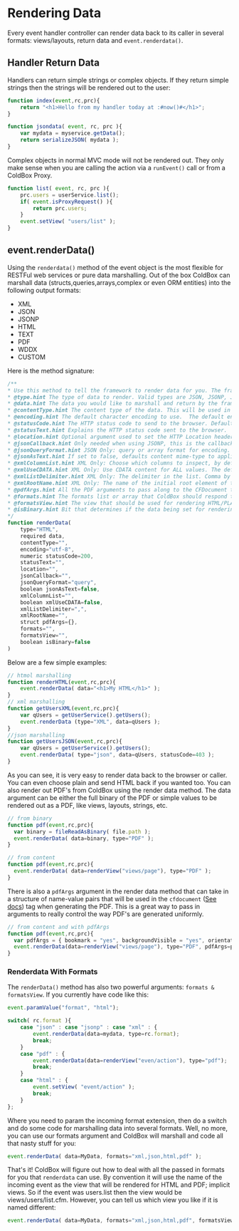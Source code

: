 # Rendering Data
Every event handler controller can render data back to its caller in several formats: views/layouts, return data and <code>event.renderdata()</code>. 

## Handler Return Data
Handlers can return simple strings or complex objects. If they return simple strings then the strings will be rendered out to the user:

```js
function index(event,rc,prc){
	return "<h1>Hello from my handler today at :#now()#</h1>";
}

function jsondata( event, rc, prc ){
    var mydata = myservice.getData();
    return serializeJSON( mydata );
}
```

Complex objects in normal MVC mode will not be rendered out.  They only make sense when you are calling the action via a <code>runEvent()</code> call or from a ColdBox Proxy.

```js
function list( event, rc, prc ){
	prc.users = userService.list();
	if( event.isProxyRequest() ){
		return prc.users;
	}
	event.setView( "users/list" );
}
```

## event.renderData()

Using the <code>renderdata()</code> method of the event object is the most flexible for RESTFul web services or pure data marshalling.  Out of the box ColdBox can marshall data (structs,queries,arrays,complex or even ORM entities) into the following output formats:

* XML
* JSON
* JSONP
* HTML
* TEXT
* PDF
* WDDX
* CUSTOM

Here is the method signature:

```js
/**
* Use this method to tell the framework to render data for you. The framework will take care of marshalling the data for you
* @type.hint The type of data to render. Valid types are JSON, JSONP, JSONT, XML, WDDX, PLAIN/HTML, TEXT, PDF. The deafult is HTML or PLAIN. If an invalid type is sent in, this method will throw an error
* @data.hint The data you would like to marshall and return by the framework
* @contentType.hint The content type of the data. This will be used in the cfcontent tag: text/html, text/plain, text/xml, text/json, etc. The default value is text/html. However, if you choose JSON this method will choose application/json, if you choose WDDX or XML this method will choose text/xml for you.
* @encoding.hint The default character encoding to use.  The default encoding is utf-8
* @statusCode.hint The HTTP status code to send to the browser. Defaults to 200
* @statusText.hint Explains the HTTP status code sent to the browser.
* @location.hint Optional argument used to set the HTTP Location header
* @jsonCallback.hint Only needed when using JSONP, this is the callback to add to the JSON packet
* @jsonQueryFormat.hint JSON Only: query or array format for encoding. The default is CF query standard
* @jsonAsText.hint If set to false, defaults content mime-type to application/json, else will change encoding to plain/text
* @xmlColumnList.hint XML Only: Choose which columns to inspect, by default it uses all the columns in the query, if using a query
* @xmlUseCDATA.hint XML Only: Use CDATA content for ALL values. The default is false
* @xmlListDelimiter.hint XML Only: The delimiter in the list. Comma by default
* @xmlRootName.hint XML Only: The name of the initial root element of the XML packet
* @pdfArgs.hint All the PDF arguments to pass along to the CFDocument tag.
* @formats.hint The formats list or array that ColdBox should respond to using the passed in data argument. You can pass any of the valid types (JSON,JSONP,JSONT,XML,WDDX,PLAIN,HTML,TEXT,PDF). For PDF and HTML we will try to render the view by convention based on the incoming event
* @formatsView.hint The view that should be used for rendering HTML/PLAIN/PDF. By default ColdBox uses the name of the event as an implicit view
* @isBinary.hint Bit that determines if the data being set for rendering is binary or not.
*/
function renderData(
	type="HTML",
	required data,
	contentType="",
	encoding="utf-8",
	numeric statusCode=200,
	statusText="",
	location="",
	jsonCallback="",
 	jsonQueryFormat="query",
	boolean jsonAsText=false,
	xmlColumnList="",
	boolean xmlUseCDATA=false,
	xmlListDelimiter=",",
	xmlRootName="",
	struct pdfArgs={},
	formats="",
	formatsView="",
	boolean isBinary=false
)
```
Below are a few simple examples:

```js
// htmol marshalling
function renderHTML(event,rc,prc){
    event.renderData( data="<h1>My HTML</h1>" );
}
// xml marshalling
function getUsersXML(event,rc,prc){
	var qUsers = getUserService().getUsers();
	event.renderData (type="XML", data=qUsers );
}
//json marshalling
function getUsersJSON(event,rc,prc){
	var qUsers = getUserService().getUsers();
	event.renderData( type="json", data=qUsers, statusCode=403 );
}
```

As you can see, it is very easy to render data back to the browser or caller. You can even choose plain and send HTML back if you wanted too. You can also render out PDF's from ColdBox using the render data method. The data argument can be either the full binary of the PDF or simple values to be rendered out as a PDF, like views, layouts, strings, etc.

```js
// from binary
function pdf(event,rc,prc){
  var binary = fileReadAsBinary( file.path );
  event.renderData( data=binary, type="PDF" );
}

// from content
function pdf(event,rc,prc){
  event.renderData( data=renderView("views/page"), type="PDF" );
}
```

There is also a `pdfArgs` argument in the render data method that can take in a structure of name-value pairs that will be used in the <code>cfdocument</code> ([See docs](http://help.adobe.com/en_US/ColdFusion/9.0/CFMLRef/WSc3ff6d0ea77859461172e0811cbec22c24-7c21.html)) tag when generating the PDF. This is a great way to pass in arguments to really control the way PDF's are generated uniformly.


```js
// from content and with pdfArgs
function pdf(event,rc,prc){
  var pdfArgs = { bookmark = "yes", backgroundVisible = "yes", orientation="landscape" };
  event.renderData(data=renderView("views/page"), type="PDF", pdfArgs=pdfArgs);
}
```

### Renderdata With Formats

The `renderData()` method has also two powerful arguments: `formats & formatsView`. If you currently have code like this:

```js
event.paramValue("format", "html");

switch( rc.format ){
	case "json" : case "jsonp" : case "xml" : {
		event.renderData(data=mydata, type=rc.format);
		break;
	} 
	case "pdf" : {
		event.renderData(data=renderView("even/action"), type="pdf");
		break;
	}
	case "html" : {
		event.setView( "event/action" );
		break;
  	}
};
```

Where you need to param the incoming format extension, then do a switch and do some code for marshalling data into several formats. Well, no more, you can use our formats argument and ColdBox will marshall and code all that nasty stuff for you:

```js
event.renderData( data=MyData, formats="xml,json,html,pdf" );
```

That's it! ColdBox will figure out how to deal with all the passed in formats for you that `renderdata` can use. By convention it will use the name of the incoming event as the view that will be rendered for HTML and PDF; implicit views. So if the event was users.list then the view would be views/users/list.cfm. However, you can tell us which view you like if it is named different:

```js
event.renderData( data=MyData, formats="xml,json,html,pdf", formatsView="data/MyView" );
```











